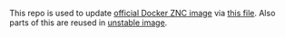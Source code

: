 This repo is used to update [official Docker ZNC image](https://hub.docker.com/_/znc/) via [this file](https://github.com/docker-library/official-images/blob/master/library/znc).
Also parts of this are reused in [unstable image](https://hub.docker.com/r/zncbouncer/znc-git/).
